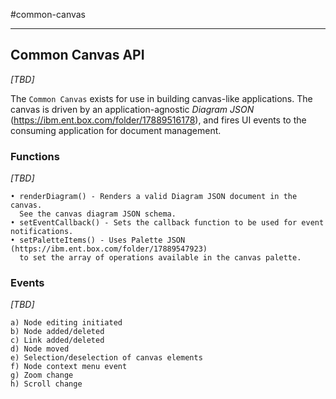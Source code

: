 #common-canvas
- - -

## Common Canvas API
_[TBD]_

The `Common Canvas` exists for use in building canvas-like applications. The canvas is driven by an application-agnostic _Diagram JSON_ (https://ibm.ent.box.com/folder/17889516178), and fires UI events to the consuming application for document management.

### Functions
_[TBD]_
```
• renderDiagram() - Renders a valid Diagram JSON document in the canvas.
  See the canvas diagram JSON schema.
• setEventCallback() - Sets the callback function to be used for event notifications.
• setPaletteItems() - Uses Palette JSON (https://ibm.ent.box.com/folder/17889547923)
  to set the array of operations available in the canvas palette.
```

### Events
_[TBD]_
```
a) Node editing initiated
b) Node added/deleted
c) Link added/deleted
d) Node moved
e) Selection/deselection of canvas elements
f) Node context menu event
g) Zoom change
h) Scroll change
```
